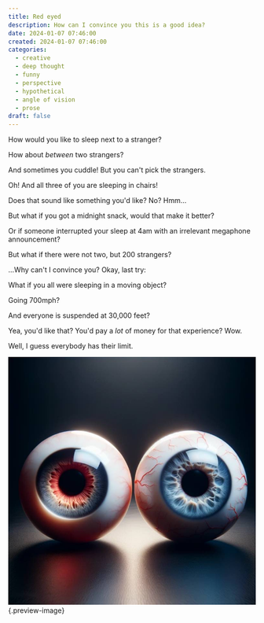 ```yaml
---
title: Red eyed
description: How can I convince you this is a good idea?
date: 2024-01-07 07:46:00
created: 2024-01-07 07:46:00
categories:
  - creative
  - deep thought
  - funny
  - perspective
  - hypothetical
  - angle of vision
  - prose
draft: false
---
```

How would you like to sleep next to a stranger?

How about *between* two strangers?

And sometimes you cuddle! But you can't pick the strangers. 

Oh! And all three of you are sleeping in chairs!

Does that sound like something you'd like? No? Hmm...

But what if you got a midnight snack, would that make it better?

Or if someone interrupted your sleep at 4am with an irrelevant megaphone announcement?

But what if there were not two, but 200 strangers? 

...Why can't I convince you? Okay, last try:

What if you all were sleeping in a moving object?

Going 700mph?

And everyone is suspended at 30,000 feet?

Yea, you'd like that? You'd pay a *lot* of money for that experience? Wow. 

Well, I guess everybody has their limit. 

![Eyeballs](../img/dalle-red-eye-blue-eye.jpeg){.preview-image}